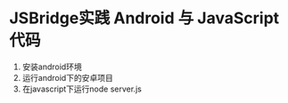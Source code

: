# JSBridge实践 Android 与 JavaScript代码
1. 安装android环境
2. 运行android下的安卓项目
3. 在javascript下运行node server.js
